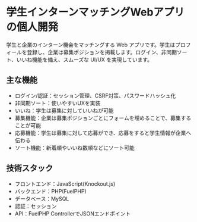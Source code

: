 # 学生インターンマッチングWebアプリの個人開発

学生と企業のインターン機会をマッチングする Web アプリです。学生はプロフィールを登録し、企業は募集ポジションを掲載します。ログイン、非同期ソート、いいね機能を備え、スムーズな UI/UX を実現しています。

## 主な機能

- ログイン/認証：セッション管理、CSRF対策、パスワードハッシュ化
- 非同期ソート：使いやすいUXを実装
- いいね：学生は募集に対していいねが可能
- 募集機能：企業は募集ポジションごとにフォームを埋めることで、募集することが可能
- 応募機能：学生は募集に対して応募ができ、応募をすると学生情報が企業へ伝わる
- ソート機能：新着順やいいね数順などにソート可能

## 技術スタック

- フロントエンド：JavaScript(Knockout.js)
- バックエンド：PHP(FuelPHP)
- データベース：MySQL
- 認証：セッション
- API：FuelPHP ControllerでJSONエンドポイント
